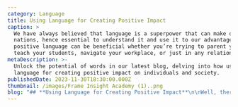 ```yaml
---
category: Language
title: Using Language for Creating Positive Impact
caption: >
  We have always believed that language is a superpower that can make or break
  nations, hence essential to understand it and use it to our advantage. Using
  positive language can be beneficial whether you’re trying to parent your kids,
  teach your students, navigate your workplace, or just in any relationship.
metaDescription: >-
  Unlock the potential of words in our latest blog, delving into how using
  language for creating positive impact on individuals and society.
publishedDate: 2023-11-30T18:30:00.000Z
thumbnail: /images/Frame Insight Academy (1)..png
blog: "## **Using Language for Creating Positive Impact**\n\nWell, there is one thing that I always tell people before we speak it’s very essential to think, do we want to just make noise, or do we want to be heard? If it’s the latter, then we must consciously choose how and what must be told.\n\nThe skill of using [positive language](https://www.glentreeacademy.com/blogs/using-language-for-creating-positive-impact \"Positive Language\") not just to appreciate others but even to highlight their shortcomings will fetch a positive impact. From our experience, we can confidently say that the power of using the right way of sharing your opinion or feedback is extremely useful not just to students or parents but to every individual.\_\n\nWe have always believed that language is a superpower that can make or break nations, hence essential to understand it and use it to our advantage. Using positive language can be beneficial whether you’re trying to parent your kids, teach your students, navigate your workplace, or just in any relationship. We have also noticed that all [Best CBSE Schools in Bangalore](https://www.glentreeacademy.com/ \"Best CBSE Schools in Bangalore\") incorporate this in one way or another.\n\nIt is a known fact that people don’t react well to criticism whereas one statement of appreciation, motivates us to go the extra mile. It helps the listener feel helped, heard, or validated.\n\nHere are some ways to turn our negative language into positive interaction.\n\n### While Giving Instructions\n\nGiving clear instructions is the first step to getting the desired result. In a day on average, most individuals give at least 8-10 instructions but if we pay attention, we realise that we end up telling others mostly what not to do more than what is supposed to be done. This technique is especially effective with kids and will have maximum chances of getting a positive outcome.\n\nFor example\n\nNegative: Don’t mess up your room.\n\nPositive: Keep your room clean.\n\nNegative: Don’t watch a video during your online classes.\n\nPositive: Be attentive and focus on your classes.\n\nNegative: Don’t sleep late.\n\nPositive: Sleep on time and get up early.\n\n### Using ‘I’ Statements\n\nUsing the ‘You- statement’ is a typical way of communication where we keep telling others what they did or did not do. But it is essential to know that using ‘I-statements’ reduces hostility and ‘You-statements’ can provoke anger and make the listener feel blamed.\_\n\nIt’s human psychology!\_\n\nNegative: You spend a lot of time on your phone.\n\nPositive: I feel unimportant when you are on the phone most of the time.\n\nNegative: You must study, or you won’t score well.\n\nPositive: I am worried about your scores, and I would be happy to see you succeed. Maybe we can work on setting up your routine.\n\nNegative: You are of no help at all!\n\nPositive: I feel overworked and would appreciate some extra help.\n\n### Stop Over-Apologizing\n\nEveryone makes mistakes. Offering a genuine apology can be a strength but over apologizing shows your weakness. Instead of fixating on the mistake, you can thank someone for how they responded to you. Rephrase. Instead of saying I’m sorry, try another phrase. Depending on the situation, you might try:\n\nNegative: Sorry for being late.\n\nPositive: Thanks for waiting.\n\nNegative: Sorry the food is not ready yet.\n\nPositive: I appreciate your patience. You are going to be awarded the most delicious platter.\n\n### Explain What You Can Do\n\nIt’s better to highlight what you can do instead of what you can’t. It makes you sound confident, decisive, and reliable.\_\n\nNegative: I don’t know the answer to your query\n\nPositive: Let me explore and get back to you.\n\nNegative: I can’t meet you tomorrow.\n\nPositive: The weekend will work out better for me.\n\nNegative: We don’t offer extra classes.\n\nPositive: We can ask the teacher to stay back for 10 minutes and guide you, whenever you have trouble understanding.\n\n### Limit Everyday Negatives:\_\n\nHave you ever analyzed how many negative phrases we use daily? If not, then do so now. You will realise that knowingly or unknowingly we all make this mistake and after this realization starts working on flipping these negative statements into positive ones. Let me share some examples\n\nNegative: No problem\n\nPositive: Happy to help\n\nNegative: I can’t complain\n\nPositive: I am doing great/ I am quite happy\n\nNegative: Why not?\n\nPositive: sounds like a plan\n\nDo you notice that these small changes make a drastic improvement in the overall tone? Challenge yourself to use your linguistic skills to transform your negatives into positives and I assure you that you will be heard loud and clear without raising your voice.\n\nFor those seeking educational excellence in Bangalore, particularly in areas like [https://www.glentreeacademy.com/glentree-bannerghatta](https://www.glentreeacademy.com/glentree-bannerghatta \"Bannerghatta Road\"), [Sarjapur Road](https://www.glentreeacademy.com/glentree-sarjapur \"Sarjapur Road\"), and [Whitefield](https://www.glentreeacademy.com/glentree-whitefield \"Whitefield\"), Glentree Academy stands out among CBSE schools.\n"
---
```


